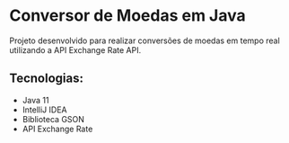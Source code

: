 # Conversor de Moedas em Java
Projeto desenvolvido para realizar conversões de moedas em tempo real utilizando a API Exchange Rate API.

## Tecnologias:
- Java 11
- IntelliJ IDEA
- Biblioteca GSON
- API Exchange Rate


